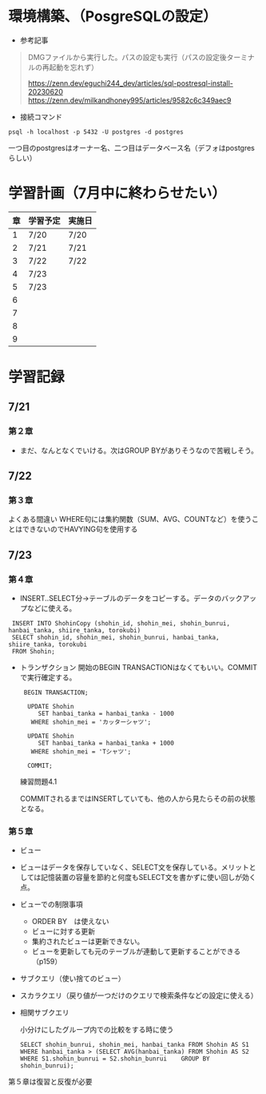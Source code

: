 # 環境構築、（PosgreSQLの設定）
- 参考記事
> DMGファイルから実行した。パスの設定も実行（パスの設定後ターミナルの再起動を忘れず）
> 
> https://zenn.dev/eguchi244_dev/articles/sql-postresql-install-20230620
> https://zenn.dev/milkandhoney995/articles/9582c6c349aec9

- 接続コマンド

`psql -h localhost -p 5432 -U postgres -d postgres`

一つ目のpostgresはオーナー名、二つ目はデータベース名（デフォはpostgresらしい）

# 学習計画（7月中に終わらせたい）
| 章 | 学習予定 | 実施日 |
|---------|---------|---------|
|  1   | 7/20    | 7/20    |
|  2   | 7/21    |  7/21   |
|  3   | 7/22    | 7/22    |
|  4   | 7/23    |     |
|  5   | 7/23    |     |
|  6   |     |     |
|  7   |     |     |
|  8   |     |     |
|  9   |     |     |


# 学習記録
## 7/21
### 第２章
- まだ、なんとなくでいける。次はGROUP BYがありそうなので苦戦しそう。
## 7/22
### 第３章
よくある間違い
 WHERE句には集約関数（SUM、AVG、COUNTなど）を使うことはできないのでHAVYING句を使用する
## 7/23
### 第４章
- INSERT..SELECT分→テーブルのデータをコピーする。データのバックアップなどに使える。
 ```
  INSERT INTO ShohinCopy (shohin_id, shohin_mei, shohin_bunrui, hanbai_tanka, shiire_tanka, torokubi)
  SELECT shohin_id, shohin_mei, shohin_bunrui, hanbai_tanka, shiire_tanka, torokubi
  FROM Shohin;
 ```
- トランザクション
  開始のBEGIN TRANSACTIONはなくてもいい。COMMITで実行確定する。
  ```
   BEGIN TRANSACTION;

    UPDATE Shohin
       SET hanbai_tanka = hanbai_tanka - 1000
     WHERE shohin_mei = 'カッターシャツ';

    UPDATE Shohin
       SET hanbai_tanka = hanbai_tanka + 1000
     WHERE shohin_mei = 'Tシャツ';

    COMMIT;
  ```

  練習問題4.1

  COMMITされるまではINSERTしていても、他の人から見たらその前の状態となる。

  
### 第５章
- ビュー
 - ビューはデータを保存していなく、SELECT文を保存している。メリットとしては記憶装置の容量を節約と何度もSELECT文を書かずに使い回しが効く点。
 - ビューでの制限事項
   - ORDER BY　は使えない
   - ビューに対する更新
    - 集約されたビューは更新できない。  
    - ビューを更新しても元のテーブルが連動して更新することができる（p159）
- サブクエリ（使い捨てのビュー）
- スカラクエリ（戻り値が一つだけのクエリで検索条件などの設定に使える）
- 相関サブクエリ

  小分けにしたグループ内での比較をする時に使う
  ```
  SELECT shohin_bunrui, shohin_mei, hanbai_tanka FROM Shohin AS S1 WHERE hanbai_tanka > (SELECT AVG(hanbai_tanka) FROM Shohin AS S2 WHERE S1.shohin_bunrui = S2.shohin_bunrui    GROUP BY shohin_bunrui);
  ```
第５章は復習と反復が必要




